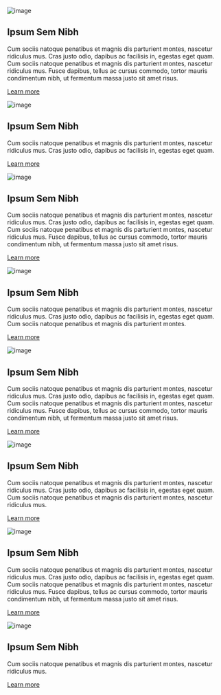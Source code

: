 <div class="resource">

![image](http://placebeyonce.com/320-180)

## Ipsum Sem Nibh

Cum sociis natoque penatibus et magnis dis parturient montes, nascetur ridiculus mus. Cras justo odio, dapibus ac facilisis in, egestas eget quam. Cum sociis natoque penatibus et magnis dis parturient montes, nascetur ridiculus mus. Fusce dapibus, tellus ac cursus commodo, tortor mauris condimentum nibh, ut fermentum massa justo sit amet risus.

[Learn more](#)

</div>

<div class="resource">

![image](http://placebeyonce.com/320-180)

## Ipsum Sem Nibh

Cum sociis natoque penatibus et magnis dis parturient montes, nascetur ridiculus mus. Cras justo odio, dapibus ac facilisis in, egestas eget quam.

[Learn more](#)

</div>

<div class="resource">

![image](http://placebeyonce.com/320-180)

## Ipsum Sem Nibh

Cum sociis natoque penatibus et magnis dis parturient montes, nascetur ridiculus mus. Cras justo odio, dapibus ac facilisis in, egestas eget quam. Cum sociis natoque penatibus et magnis dis parturient montes, nascetur ridiculus mus. Fusce dapibus, tellus ac cursus commodo, tortor mauris condimentum nibh, ut fermentum massa justo sit amet risus.

[Learn more](#)

</div>

<div class="resource">

![image](http://placebeyonce.com/320-180)

## Ipsum Sem Nibh

Cum sociis natoque penatibus et magnis dis parturient montes, nascetur ridiculus mus. Cras justo odio, dapibus ac facilisis in, egestas eget quam. Cum sociis natoque penatibus et magnis dis parturient montes.

[Learn more](#)

</div>

<div class="resource">

![image](http://placebeyonce.com/320-180)

## Ipsum Sem Nibh

Cum sociis natoque penatibus et magnis dis parturient montes, nascetur ridiculus mus. Cras justo odio, dapibus ac facilisis in, egestas eget quam. Cum sociis natoque penatibus et magnis dis parturient montes, nascetur ridiculus mus. Fusce dapibus, tellus ac cursus commodo, tortor mauris condimentum nibh, ut fermentum massa justo sit amet risus.

[Learn more](#)

</div>

<div class="resource">

![image](http://placebeyonce.com/320-180)

## Ipsum Sem Nibh

Cum sociis natoque penatibus et magnis dis parturient montes, nascetur ridiculus mus. Cras justo odio, dapibus ac facilisis in, egestas eget quam. Cum sociis natoque penatibus et magnis dis parturient montes, nascetur ridiculus mus.

[Learn more](#)

</div>

<div class="resource">

![image](http://placebeyonce.com/320-180)

## Ipsum Sem Nibh

Cum sociis natoque penatibus et magnis dis parturient montes, nascetur ridiculus mus. Cras justo odio, dapibus ac facilisis in, egestas eget quam. Cum sociis natoque penatibus et magnis dis parturient montes, nascetur ridiculus mus. Fusce dapibus, tellus ac cursus commodo, tortor mauris condimentum nibh, ut fermentum massa justo sit amet risus.

[Learn more](#)

</div>

<div class="resource">

![image](http://placebeyonce.com/320-180)

## Ipsum Sem Nibh

Cum sociis natoque penatibus et magnis dis parturient montes, nascetur ridiculus mus.

[Learn more](#)

</div>


